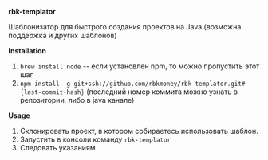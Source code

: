 **rbk-templator**

Шаблонизатор для быстрого создания проектов на Java (возможна поддержка и других шаблонов)

**Installation**

1. `brew install node` -- если установлен npm, то можно пропустить этот шаг
2. `npm install -g git+ssh://github.com/rbkmoney/rbk-templator.git#{last-commit-hash}` (последний номер коммита можно узнать в репозитории, либо в java канале)

**Usage**

1. Склонировать проект, в котором собираетесь использовать шаблон.
2. Запустить в консоли команду `rbk-templator`
3. Следовать указаниям

